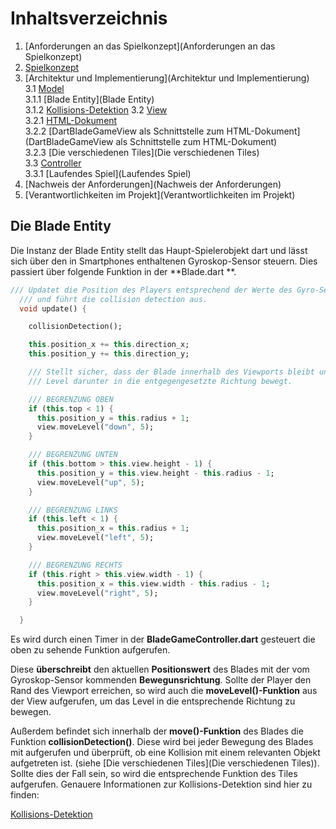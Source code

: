 # Inhaltsverzeichnis

1. [Anforderungen an das Spielkonzept](Anforderungen an das Spielkonzept)
2. [Spielkonzept](Spielkonzept)
3. [Architektur und Implementierung](Architektur und Implementierung)  
   3.1 [Model](Model)  
   3.1.1 [Blade Entity](Blade Entity)  
   3.1.2 [Kollisions-Detektion](Kollisions-Detektion)
   3.2 [View](View)  
   3.2.1 [HTML-Dokument](HTML-Dokument)  
   3.2.2 [DartBladeGameView als Schnittstelle zum HTML-Dokument](DartBladeGameView als Schnittstelle zum HTML-Dokument)  
   3.2.3 [Die verschiedenen Tiles](Die verschiedenen Tiles)  
   3.3 [Controller](Controller)  
   3.3.1 [Laufendes Spiel](Laufendes Spiel)  
4. [Nachweis der Anforderungen](Nachweis der Anforderungen)
5. [Verantwortlichkeiten im Projekt](Verantwortlichkeiten im Projekt)

## Die Blade Entity  

Die Instanz der Blade Entity stellt das Haupt-Spielerobjekt dart und lässt sich über den in Smartphones enthaltenen Gyroskop-Sensor steuern. Dies passiert über folgende Funktion in der **Blade.dart **.  

```dart
/// Updatet die Position des Players entsprechend der Werte des Gyro-Sensors
  /// und führt die collision detection aus.
  void update() {

    collisionDetection();

    this.position_x += this.direction_x;
    this.position_y += this.direction_y;

    /// Stellt sicher, dass der Blade innerhalb des Viewports bleibt und sich nur das
    /// Level darunter in die entgegengesetzte Richtung bewegt.

    /// BEGRENZUNG OBEN
    if (this.top < 1) {
      this.position_y = this.radius + 1;
      view.moveLevel("down", 5);
    }

    /// BEGRENZUNG UNTEN
    if (this.bottom > this.view.height - 1) {
      this.position_y = this.view.height - this.radius - 1;
      view.moveLevel("up", 5);
    }

    /// BEGRENZUNG LINKS
    if (this.left < 1) {
      this.position_x = this.radius + 1;
      view.moveLevel("left", 5);
    }

    /// BEGRENZUNG RECHTS
    if (this.right > this.view.width - 1) {
      this.position_x = this.view.width - this.radius - 1;
      view.moveLevel("right", 5);
    }

  } 
```  

Es wird durch einen Timer in der **BladeGameController.dart** gesteuert die oben zu sehende Funktion aufgerufen.  

Diese **überschreibt** den aktuellen **Positionswert** des Blades mit der vom Gyroskop-Sensor kommenden **Bewegunsrichtung**. Sollte der Player den Rand des Viewport erreichen, so wird auch die **moveLevel()-Funktion** aus der View aufgerufen, um das Level in die entsprechende Richtung zu bewegen.  

Außerdem befindet sich innerhalb der **move()-Funktion** des Blades die Funktion **collisionDetection()**. Diese wird bei jeder Bewegung des Blades mit aufgerufen und überprüft, ob eine Kollision mit einem relevanten Objekt aufgetreten ist. (siehe [Die verschiedenen Tiles](Die verschiedenen Tiles)). Sollte dies der Fall sein, so wird die entsprechende Funktion des Tiles aufgerufen. Genauere Informationen zur Kollisions-Detektion sind hier zu finden:  

[Kollisions-Detektion](Kollisions-Detektion)